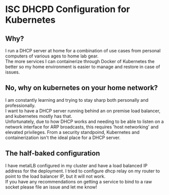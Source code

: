# ISC DHCPD Configuration for Kubernetes

## Why?
I run a DHCP server at home for a combination of use cases from personal computers of various ages to home lab gear.  
The more services I can containerize through Docker of Kubernetes the better so my home environment is easier to manage and restore in case of issues.

## No, why on kubernetes on your home network?
I am constantly learning and trying to stay sharp both personally and professionally.   
I want to have a DHCP server running behind an on premise load balancer, and kubernetes mostly has that.  
Unfortunately, due to how DHCP works and needing to be able to listen on a network interface for ARP broadcasts, this requires 'host networking' and elevated privileges. From a security standpoind, Kubernetes and containerization isn't the ideal place for a DHCP server.

## The half-baked configuration
I have metalLB configured in my cluster and have a load balanced IP address for the deployment. I tried to configure dhcp relay on my router to point to the load balancer IP, but it will not work.  
If you have any recommendations on getting a service to bind to a raw socket please file an issue and let me know!





